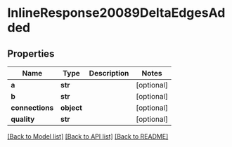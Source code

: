 # InlineResponse20089DeltaEdgesAdded

## Properties
Name | Type | Description | Notes
------------ | ------------- | ------------- | -------------
**a** | **str** |  | [optional] 
**b** | **str** |  | [optional] 
**connections** | **object** |  | [optional] 
**quality** | **str** |  | [optional] 

[[Back to Model list]](../README.md#documentation-for-models) [[Back to API list]](../README.md#documentation-for-api-endpoints) [[Back to README]](../README.md)


